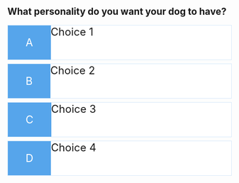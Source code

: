 
<head>
    <meta charset="UTF-8">
    <meta http-equiv="X-UA-Compatible" content="IE=edge">
    <meta name="viewport" content="width=device-width, initial-scale=1.0">
    <title>Dog Matcher Quiz</title>
</head>

<body>
    <div class="container">
        <div id="game" class="justify-center flex-column">
            <h2 id="question">What personality do you want your dog to have?</h2>
            <div class="choice-container">
                <small class="choice-prefix">A</small>
                <small class="choice-test">Choice 1</small>
            </div>
            <div class="choice-container">
                <small class="choice-prefix">B</small>
                <small class="choice-test">Choice 2</small>
            </div>
            <div class="choice-container">
                <small class="choice-prefix">C</small>
                <small class="choice-test">Choice 3</small>
            </div>
            <div class="choice-container">
                <small class="choice-prefix">D</small>
                <small class="choice-test">Choice 4</small>
            </div>
        </div>
    </div>
</body>

<style>

.choice-container {
  display: flex;
  margin-bottom: 0.5rem;
  width: 100%;
  font-size: 1.8rem;
  border: 0.1rem solid rgb(86, 165, 235, 0.25);
  background-color: white;
}

.choice-container:hover {
  cursor: pointer;
  box-shadow: 0 0.4rem 1.4rem 0 rgba(86, 185, 235, 0.5);
  transform: translateY(-0.1rem);
  transition: transform 150ms;
}

.choice-prefix {
  padding: 1.5rem 2.5rem;
  background-color: #56a5eb;
  color: white;
}

.choice-text {
  padding: 6rem;
  width: 100%;
}

</style>